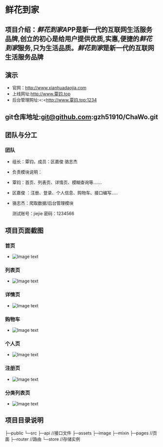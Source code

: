 # 鲜花到家

## 项目介绍：*鲜花到家A*PP是新一代的互联网生活服务品牌,创立的初心是给用户提供优质,实惠,便捷的*鲜花到家*服务,只为生活品质。*鲜花到家*是新一代的互联网生活服务品牌

## 演示

- 官网：<http://www.xianhuadaojia.com>
- 上线网址:<http://www.覃钧.top>
- 后台管理网址:<:<http://www.覃钧.top:1234

## git仓库地址:git@github.com:gzh51910/ChaWo.git

## 团队与分工

### 团队

- 组长：覃钧，成员：区嘉俊 骆志杰

- 负责模块说明：

- 覃钧：首页、列表页、详情页、模糊查询等.......

- 区嘉俊 ：注册、登录、个人信息、购物车、接口编写.....

- 骆志杰：爬取数据/后台管理模块

  测试账号：jiejie   密码：1234566

## 项目页面截图

### 首页

- ![Image text](https://raw.githubusercontent.com/gzh51910/xianhuadaojia/master/1/首页.png)

### 列表页

- ![Image text](https://raw.githubusercontent.com/gzh51910/xianhuadaojia/master/1/列表页.png)

### 详情页

- ![Image text](https://raw.githubusercontent.com/gzh51910/xianhuadaojia/master/1/详情页.png)

### 购物车

- ![Image text](https://raw.githubusercontent.com/gzh51910/xianhuadaojia/master/1/购物车.png)

### 个人页

- ![Image text](https://raw.githubusercontent.com/gzh51910/xianhuadaojia/master/1/个人页.png)

### 注册页

- ![Image text](https://raw.githubusercontent.com/gzh51910/xianhuadaojia/master/1/注册.png)

### 分类列表页

- ![Image text](https://raw.githubusercontent.com/gzh51910/xianhuadaojia/master/1/分类列表页.png)

## 项目目录说明

├─public
└─src
    ├─api     //接口文件
    ├─assets
    ├─image
    ├─mixin
    ├─pages   //页面
    ├─router  //路由
    └─store    //存储实例
